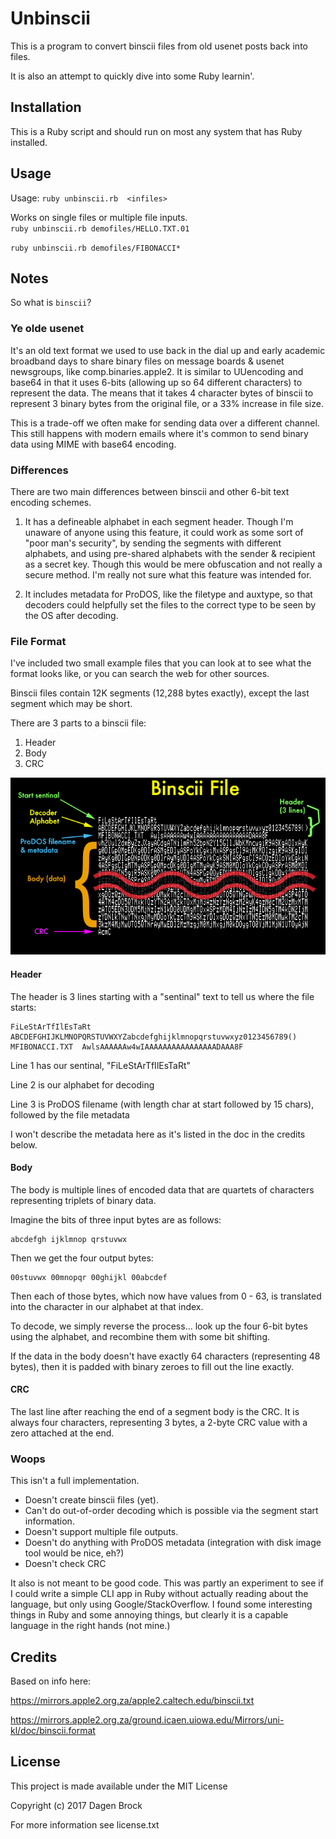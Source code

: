# Unbinscii

This is a program to convert binscii files from old usenet posts back into files.

It is also an attempt to quickly dive into some Ruby learnin'.


## Installation

This is a Ruby script and should run on most any system that has Ruby installed.

## Usage
Usage: `ruby unbinscii.rb  <infiles>`

Works on single files or multiple file inputs.  
`ruby unbinscii.rb demofiles/HELLO.TXT.01`

`ruby unbinscii.rb demofiles/FIBONACCI*`


## Notes
So what is `binscii`?  

### Ye olde usenet
It's an old text format we used to use back in the dial up and early academic broadband days to share binary files on message boards & usenet newsgroups, like comp.binaries.apple2.  It is similar to UUencoding and base64 in that it uses 6-bits (allowing up so 64 different characters) to represent the data.  The means that it takes 4 character bytes of binscii to represent 3 binary bytes from the original file, or a 33% increase in file size.  

This is a trade-off we often make for sending data over a different channel.  This still happens with modern emails where it's common to send binary data using MIME with base64 encoding.

### Differences
There are two main differences between binscii and other 6-bit text encoding schemes.

1. It has a defineable alphabet in each segment header.  Though I'm unaware of anyone using this feature, it could work as some sort of "poor man's security", by sending the segments with different alphabets, and using pre-shared alphabets with the sender & recipient as a secret key.  Though this would be mere obfuscation and not really a secure method.  I'm really not sure what this feature was intended for.

2. It includes metadata for ProDOS, like the filetype and auxtype, so that decoders could helpfully set the files to the correct type to be seen by the OS after decoding.


### File Format
I've included two small example files that you can look at to see what the format looks like, or you can search the web for other sources.

Binscii files contain 12K segments (12,288 bytes exactly), except the last segment which may be short.

There are 3 parts to a binscii file:
1. Header
2. Body
3. CRC

![](./docs/binscii_file.png)

#### Header
The header is 3 lines starting with a "sentinal" text to tell us where the file starts:
```
FiLeStArTfIlEsTaRt
ABCDEFGHIJKLMNOPQRSTUVWXYZabcdefghijklmnopqrstuvwxyz0123456789()
MFIBONACCI.TXT  AwlsAAAAAAw4wIAAAAAAAAAAAAAAAADAAA8F
```

Line 1 has our sentinal, "FiLeStArTfIlEsTaRt"

Line 2 is our alphabet for decoding

Line 3 is ProDOS filename (with length char at start followed by 15 chars), followed by the file metadata

I won't describe the metadata here as it's listed in the doc in the credits below.

#### Body
The body is multiple lines of encoded data that are quartets of characters representing triplets of binary data.  

Imagine the bits of three input bytes are as follows:
```
abcdefgh ijklmnop qrstuvwx
```

Then we get the four output bytes:
```
00stuvwx 00mnopqr 00ghijkl 00abcdef
```

Then each of those bytes, which now have values from 0 - 63, is translated into the character in our alphabet at that index.

To decode, we simply reverse the process... look up the four 6-bit bytes using the alphabet, and recombine them with some bit shifting.

If the data in the body doesn't have exactly 64 characters (representing 48 bytes), then it is padded with binary zeroes to fill out the line exactly.

#### CRC
The last line after reaching the end of a segment body is the CRC.  It is always four characters, representing 3 bytes, a 2-byte CRC value with a zero attached at the end.

### Woops
This isn't a full implementation.  
- Doesn't create binscii files (yet). 
- Can't do out-of-order decoding which is possible via the segment start information.
- Doesn't support multiple file outputs.
- Doesn't do anything with ProDOS metadata (integration with disk image tool would be nice, eh?)
- Doesn't check CRC

It also is not meant to be good code.  This was partly an experiment to see if I could write a simple CLI app in Ruby without actually reading about the language, but only using Google/StackOverflow.  I found some interesting things in Ruby and some annoying things, but clearly it is a capable language in the right hands (not mine.)

## Credits
Based on info here:

https://mirrors.apple2.org.za/apple2.caltech.edu/binscii.txt

https://mirrors.apple2.org.za/ground.icaen.uiowa.edu/Mirrors/uni-kl/doc/binscii.format

## License
This project is made available under the MIT License

Copyright (c) 2017 Dagen Brock

For more information see license.txt
